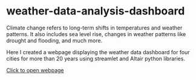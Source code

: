 # weather-data-analysis-dashboard
Climate change refers to long-term shifts in temperatures and weather patterns. It also includes sea level rise, changes in weather patterns like drought and flooding, and much more.

Here I created a webpage displaying the weather data dashboard for four cities for more than 20 years using streamlet and Altair python libraries.

[Click to open webpage](https://s-vijay-vj-weather-data-analys-weather-dashboard-webpage-x7dbz8.streamlit.app/)
